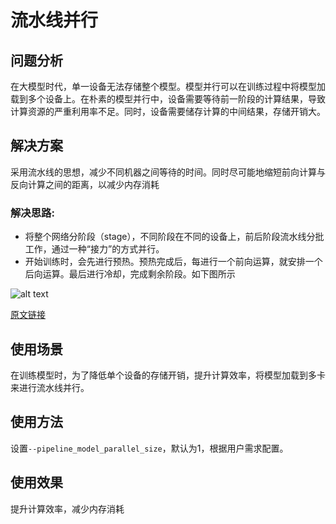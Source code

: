 # 流水线并行

## 问题分析

在大模型时代，单一设备无法存储整个模型。模型并行可以在训练过程中将模型加载到多个设备上。在朴素的模型并行中，设备需要等待前一阶段的计算结果，导致计算资源的严重利用率不足。同时，设备需要储存计算的中间结果，存储开销大。

## 解决方案

采用流水线的思想，减少不同机器之间等待的时间。同时尽可能地缩短前向计算与反向计算之间的距离，以减少内存消耗

### 解决思路:

* 将整个网络分阶段（stage），不同阶段在不同的设备上，前后阶段流水线分批工作，通过一种“接力”的方式并行。
* 开始训练时，会先进行预热。预热完成后，每进行一个前向运算，就安排一个后向运算。最后进行冷却，完成剩余阶段。如下图所示

![alt text](https://gitee.com/ascend/MindSpeed/raw/master/sources/images/pipedream1F1B.png)


[原文链接](https://arxiv.org/pdf/1806.03377)
## 使用场景

在训练模型时，为了降低单个设备的存储开销，提升计算效率，将模型加载到多卡来进行流水线并行。

## 使用方法

设置`--pipeline_model_parallel_size`，默认为1，根据用户需求配置。

## 使用效果

提升计算效率，减少内存消耗
